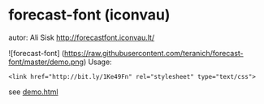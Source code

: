 # forecast-font (iconvau)
autor: Ali Sisk http://forecastfont.iconvau.lt/

![forecast-font] (https://raw.githubusercontent.com/teranich/forecast-font/master/demo.png)
Usage:

`<link href="http://bit.ly/1Ke49Fn" rel="stylesheet" type="text/css">`

see [demo.html](https://github.com/teranich/forecast-font/blob/master/demo.html)
